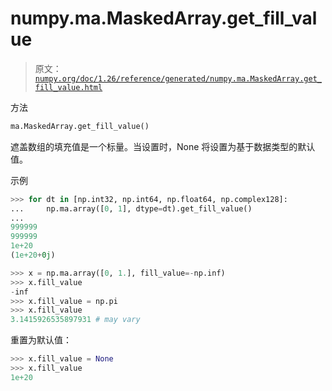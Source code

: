 # numpy.ma.MaskedArray.get_fill_value

> 原文：[`numpy.org/doc/1.26/reference/generated/numpy.ma.MaskedArray.get_fill_value.html`](https://numpy.org/doc/1.26/reference/generated/numpy.ma.MaskedArray.get_fill_value.html)

方法

```py
ma.MaskedArray.get_fill_value()
```

遮盖数组的填充值是一个标量。当设置时，None 将设置为基于数据类型的默认值。

示例

```py
>>> for dt in [np.int32, np.int64, np.float64, np.complex128]:
...     np.ma.array([0, 1], dtype=dt).get_fill_value()
...
999999
999999
1e+20
(1e+20+0j) 
```

```py
>>> x = np.ma.array([0, 1.], fill_value=-np.inf)
>>> x.fill_value
-inf
>>> x.fill_value = np.pi
>>> x.fill_value
3.1415926535897931 # may vary 
```

重置为默认值：

```py
>>> x.fill_value = None
>>> x.fill_value
1e+20 
```

